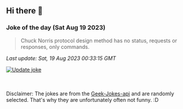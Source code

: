 ## Hi there 👋

### Joke of the day (Sat Aug 19 2023)
<!-- joke -->
>Chuck Norris protocol design method has no status, requests or responses, only commands.
<!-- /joke -->

*Last update: Sat, 19 Aug 2023 00:33:15 GMT*

[![Update joke](https://github.com/nclskfm/nclskfm/actions/workflows/joke.yml/badge.svg)](https://github.com/nclskfm/nclskfm/actions/workflows/joke.yml)

<br><br>
Disclaimer: The jokes are from the [Geek-Jokes-api](https://github.com/sameerkumar18/geek-joke-api) and are randomly selected. That's why they are unfortunately often not funny. :D
